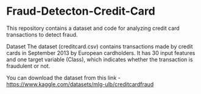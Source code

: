 # Fraud-Detecton-Credit-Card

This repository contains a dataset and code for analyzing credit card transactions to detect fraud.

Dataset
The dataset (creditcard.csv) contains transactions made by credit cards in September 2013 by European cardholders. It has 30 input features and one target variable (Class), which indicates whether the transaction is fraudulent or not.

You can download the dataset from this link - https://www.kaggle.com/datasets/mlg-ulb/creditcardfraud

